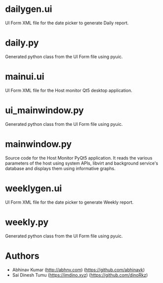 # dailygen.ui 
UI Form XML file for the date picker to generate Daily report.

# daily.py 
Generated python class from the UI Form file using pyuic. 

# mainui.ui 
UI Form XML file for the Host monitor Qt5 desktop application. 

# ui_mainwindow.py 
Generated python class from the UI Form file using pyuic.

# mainwindow.py 
Source code for the Host Monitor PyQt5 application. It reads the various parameters of the host using system APIs, libvirt and background service's database and displays them using informative graphs. 

# weeklygen.ui 
UI Form XML file for the date picker to generate Weekly report. 

# weekly.py
Generated python class from the UI Form file using pyuic.

# Authors
* Abhinav Kumar (http://abhnv.com) (https://github.com/abhinavk)
* Sai Dinesh Tumu (https://imdino.xyz) (https://github.com/dinoRkz)
